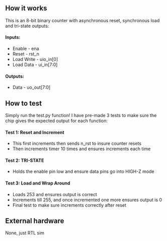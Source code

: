 <!---

This file is used to generate your project datasheet. Please fill in the information below and delete any unused
sections.

You can also include images in this folder and reference them in the markdown. Each image must be less than
512 kb in size, and the combined size of all images must be less than 1 MB.
-->

## How it works

This is an 8-bit binary counter with asynchronous reset, synchronous load and tri-state outputs:

#### Inputs:
- Enable - ena
- Reset - rst_n
- Load Write - uio_in[0]
- Load Data - ui_in[7:0]

#### Outputs:
- Data - uo_out[7:0]

## How to test

Simply run the test.py function! I have pre-made 3 tests to make sure the chip gives the expected output for each function:

#### Test 1:  Reset and Increment
- This first increments then sends n_rst to insure counter resets
- Then increments timer 10 times and ensures increments each time

#### Test 2: TRI-STATE
- Holds the enable pin low and ensure data pins go into HIGH-Z mode

#### Test 3: Load and Wrap Around
- Loads 253 and ensures output is correct
- Increments till 255, and once incremented one more ensures output is 0
- Final test to make sure increments correctly after reset

## External hardware

None, just RTL sim
